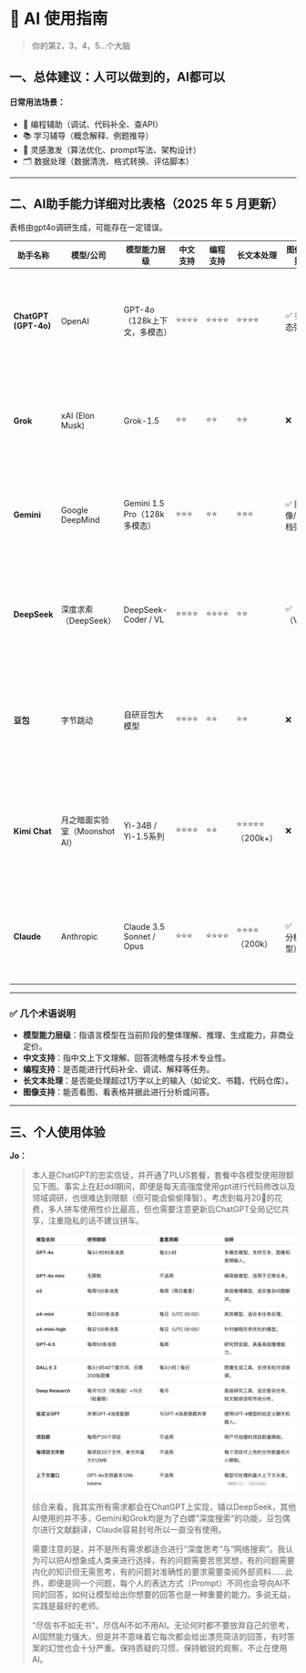 # 🧠 AI 使用指南
> 你的第2，3，4，5...个大脑
## 一、总体建议：人可以做到的，AI都可以

#### 日常用法场景：

* 🔧 编程辅助（调试、代码补全、查API）
* 📚 学习辅导（概念解释、例题推导）
* 🧠 灵感激发（算法优化、prompt写法、架构设计）
* 🗂 数据处理（数据清洗、格式转换、评估脚本）

***

## **二、AI助手能力详细对比表格**（2025 年 5 月更新）

表格由gpt4o调研生成，可能存在一定错误。

| 助手名称                 | 模型/公司                | 模型能力层级                   | 中文支持 | 编程支持 | 长文本处理        | 图像支持     | 优势亮点                         | 明显劣势                       | 是否付费       | 推荐用途              |
| -------------------- | -------------------- | ------------------------ | ---- | ---- | ------------ | -------- | ---------------------------- | -------------------------- | ---------- | ----------------- |
| **ChatGPT (GPT-4o)** | OpenAI               | GPT-4o（128k上下文，多模态）      | ⭐⭐⭐⭐ | ⭐⭐⭐⭐ | ⭐⭐⭐⭐         | ✅ 多模态强   | 多轮对话稳定，代码/写作表现优异，图表和视觉输入支持好  | 免费版模型弱，中文稍有“AI味”           | ✅（Plus）    | 编程开发、论文写作、图文数据分析  |
| **Grok**             | xAI (Elon Musk)      | Grok-1.5                 | ⭐⭐   | ⭐⭐   | ⭐⭐           | ❌        | Twitter/X 深度集成，网络信息总结能力强     | 编程弱、不能处理复杂推理               | ❌（免费）      | 数据总结、舆情分析、趋势追踪    |
| **Gemini**           | Google DeepMind      | Gemini 1.5 Pro（128k多模态）  | ⭐⭐⭐  | ⭐⭐   | ⭐⭐⭐          | ✅ 图像/文档强 | 图文理解能力最强，支持浏览器搜索，适合学术辅助      | 编程能力不稳定，接口体验略逊             | ❌（免费）      | 图文总结、学术报告、网页分析    |
| **DeepSeek**         | 深度求索（DeepSeek）       | DeepSeek-Coder / VL      | ⭐⭐⭐⭐ | ⭐⭐⭐⭐ | ⭐⭐           | ✅（VL）    | 中文代码生成强，文档感知良好，开发者体验类GPT     | 英文表现弱，部分多模态功能未开放           | ❌（免费）      | 中文编程、开发助手、技术文档生成  |
| **豆包**               | 字节跳动                 | 自研豆包大模型                  | ⭐⭐⭐⭐ | ⭐⭐   | ⭐⭐           | ❌        | 中文语境自然，语气亲切，适合非技术类用户         | 专业知识不足，编程/推理任务表现弱          | ❌（免费）      | 日常问答、知识问询、课程笔记生成  |
| **Kimi Chat**        | 月之暗面实验室（Moonshot AI） | Yi-34B / Yi-1.5系列        | ⭐⭐⭐⭐ | ⭐⭐   | ⭐⭐⭐⭐⭐（200k+） | ❌        | 超长上下文支持（>200k），长文处理第一，中文表达自然 | 英文不稳定，缺乏多模态能力              | ❌（免费）      | 长文阅读、合同/论文理解、摘要生成 |
| **Claude**           | Anthropic            | Claude 3.5 Sonnet / Opus | ⭐⭐⭐  | ⭐⭐⭐⭐ | ⭐⭐⭐⭐（200k）   | ✅（部分模型）  | 推理强，表达清晰自然，适合结构化输入任务         | 国内需代理，中文表达弱于GPT / DeepSeek | ✅（Pro/Max） | 高级写作、结构理解、分析推理    |



***

### ✅ 几个术语说明

* **模型能力层级**：指语言模型在当前阶段的整体理解、推理、生成能力，非商业定价。
* **中文支持**：指中文上下文理解、回答流畅度与技术专业性。
* **编程支持**：是否能进行代码补全、调试、解释等任务。
* **长文本处理**：是否能处理超过1万字以上的输入（如论文、书籍、代码仓库）。
* **图像支持**：能否看图、看表格并据此进行分析或问答。

***

## 三、个人使用体验

**Jo：**

> 本人是ChatGPT的忠实信徒，并开通了PLUS套餐，套餐中各模型使用限额见下图。事实上在赶ddl期间，即便是每天高强度使用gpt进行代码修改以及领域调研，也很难达到限额（但可能会偷偷降智）。考虑到每月20🔪的花费，多人拼车使用性价比最高，但也需要注意更新后ChatGPT全局记忆共享，注重隐私的话不建议拼车。
>
> ![](<../../assets/assets/image (12).png>)
>
> 综合来看，我其实所有需求都会在ChatGPT上实现，辅以DeepSeek，其他AI使用的并不多，Gemini和Grok均是为了白嫖”深度搜索“的功能，豆包偶尔进行文献翻译，Claude容易封号所以一直没有使用。
>
> 需要注意的是，并不是所有需求都适合进行“深度思考”与“网络搜索”。我认为可以把AI想象成人类来进行选择，有的问题需要苦思冥想，有的问题需要内化的知识但无需思考，有的问题对准确性的要求需要查阅外部资料……此外，即便是同一个问题，每个人的表达方式（Prompt）不同也会导向AI不同的回答，如何让模型给出你想要的回答也是一种重要的能力。多说无益，实践是最好的老师。
>
> “尽信书不如无书”，尽信AI不如不用AI。无论何时都不要放弃自己的思考，AI固然能力强大，但是并不意味着它每次都会给出漂亮简洁的回答，有时答案的幻觉也会十分严重。保持质疑的习惯，保持敏锐的观察，不止在使用AI。







